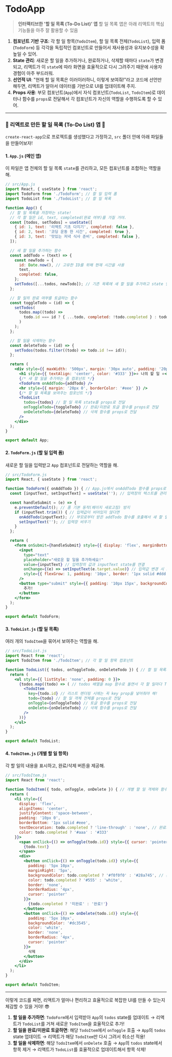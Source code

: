 # TodoApp  
> **인터랙티브한 '할 일 목록 (To-Do List)' 앱**
> 할 일 목록 앱은 아래 리액트의 핵심 기능들을 아주 잘 활용할 수 있음

1.  **컴포넌트 기반 구조**: 각 할 일 항목(`TodoItem`), 할 일 목록 전체(`TodoList`), 입력 폼(`TodoForm`) 등 각각을 독립적인 컴포넌트로 만들어서 재사용성과 유지보수성을 확 높일 수 있어.
2.  **State 관리**: 새로운 할 일을 추가하거나, 완료하거나, 삭제할 때마다 `state`가 변경되고, 리액트가 이 `state`에 따라 화면을 효율적으로 다시 그려주기 때문에 사용자 경험이 아주 부드러워.
3.  **선언적 UI**: "현재 할 일 목록은 이러이러하니, 이렇게 보여줘!"라고 코드에 선언만 해두면, 리액트가 알아서 데이터를 기반으로 UI를 업데이트해 주지.
4.  **Props 사용**: 부모 컴포넌트(`App`)에서 자식 컴포넌트(`TodoList`, `TodoItem`)로 데이터나 함수를 `props`로 전달해서 각 컴포넌트가 자신의 역할을 수행하도록 할 수 있어.

---

### 🌟 리액트로 만든 할 일 목록 (To-Do List) 앱 🌟

`create-react-app`으로 프로젝트를 생성했다고 가정하고, `src` 폴더 안에 아래 파일들을 만들어보자!

#### 1. `App.js` (메인 앱)

이 파일은 앱 전체의 할 일 목록 `state`를 관리하고, 모든 컴포넌트를 조합하는 역할을 해.

```jsx
// src/App.js
import React, { useState } from 'react';
import TodoForm from './TodoForm'; // 할 일 입력 폼
import TodoList from './TodoList'; // 할 일 목록

function App() {
  // 할 일 목록을 저장하는 state!
  // 각 할 일은 id, text, completed(완료 여부)를 가질 거야.
  const [todos, setTodos] = useState([
    { id: 1, text: '리액트 기초 다지기', completed: false },
    { id: 2, text: '코딩 운동 한 시간', completed: true },
    { id: 3, text: '맛있는 저녁 식사 준비', completed: false },
  ]);

  // 새 할 일을 추가하는 함수
  const addTodo = (text) => {
    const newTodo = {
      id: Date.now(), // 고유한 ID를 위해 현재 시간을 사용
      text,
      completed: false,
    };
    setTodos([...todos, newTodo]); // 기존 목록에 새 할 일을 추가하고 state 업데이트!
  };

  // 할 일의 완료 여부를 토글하는 함수
  const toggleTodo = (id) => {
    setTodos(
      todos.map((todo) =>
        todo.id === id ? { ...todo, completed: !todo.completed } : todo
      )
    );
  };

  // 할 일을 삭제하는 함수
  const deleteTodo = (id) => {
    setTodos(todos.filter((todo) => todo.id !== id));
  };

  return (
    <div style={{ maxWidth: '500px', margin: '30px auto', padding: '20px', border: '1px solid #eee', borderRadius: '8px', boxShadow: '0 2px 4px rgba(0,0,0,0.1)' }}>
      <h1 style={{ textAlign: 'center', color: '#333' }}>⭐️ 나의 할 일 ⭐️</h1>
      {/* 새 할 일을 추가하는 폼 컴포넌트 */}
      <TodoForm onAddTodo={addTodo} />
      <hr style={{ margin: '20px 0', borderColor: '#eee' }} />
      {/* 할 일 목록을 보여주는 컴포넌트 */}
      <TodoList
        todos={todos} // 할 일 목록 state를 props로 전달
        onToggleTodo={toggleTodo} // 완료/미완료 토글 함수를 props로 전달
        onDeleteTodo={deleteTodo} // 삭제 함수를 props로 전달
      />
    </div>
  );
}

export default App;
```

#### 2. `TodoForm.js` (할 일 입력 폼)

새로운 할 일을 입력받고 `App` 컴포넌트로 전달하는 역할을 해.

```jsx
// src/TodoForm.js
import React, { useState } from 'react';

function TodoForm({ onAddTodo }) { // App.js에서 onAddTodo 함수를 props로 받아와요.
  const [inputText, setInputText] = useState(''); // 입력창의 텍스트를 관리하는 state

  const handleSubmit = (e) => {
    e.preventDefault(); // 폼 기본 동작(페이지 새로고침) 방지
    if (inputText.trim()) { // 입력값이 비어있지 않다면
      onAddTodo(inputText); // 부모로부터 받은 addTodo 함수를 호출해서 새 할 일을 추가해요!
      setInputText(''); // 입력창 비우기
    }
  };

  return (
    <form onSubmit={handleSubmit} style={{ display: 'flex', marginBottom: '20px' }}>
      <input
        type="text"
        placeholder="새로운 할 일을 추가하세요!"
        value={inputText} // 입력창의 값과 inputText state를 연결
        onChange={(e) => setInputText(e.target.value)} // 입력값 변경 시 state 업데이트
        style={{ flexGrow: 1, padding: '10px', border: '1px solid #ddd', borderRadius: '4px', marginRight: '10px' }}
      />
      <button type="submit" style={{ padding: '10px 15px', backgroundColor: '#61dafb', color: 'white', border: 'none', borderRadius: '4px', cursor: 'pointer' }}>
        추가!
      </button>
    </form>
  );
}

export default TodoForm;
```

#### 3. `TodoList.js` (할 일 목록)

여러 개의 `TodoItem`을 묶어서 보여주는 역할을 해.

```jsx
// src/TodoList.js
import React from 'react';
import TodoItem from './TodoItem'; // 각 할 일 항목 컴포넌트

function TodoList({ todos, onToggleTodo, onDeleteTodo }) { // 할 일 목록과 함수들을 props로 받아와요.
  return (
    <ul style={{ listStyle: 'none', padding: 0 }}>
      {todos.map((todo) => ( // todos 배열을 map 함수로 돌면서 각 할 일마다 TodoItem 컴포넌트를 렌더링!
        <TodoItem
          key={todo.id} // 리스트 렌더링 시에는 꼭 key prop을 넣어줘야 해!
          todo={todo} // 할 일 객체 전체를 props로 전달
          onToggle={onToggleTodo} // 토글 함수를 props로 전달
          onDelete={onDeleteTodo} // 삭제 함수를 props로 전달
        />
      ))}
    </ul>
  );
}

export default TodoList;
```

#### 4. `TodoItem.js` (개별 할 일 항목)

각 할 일의 내용을 표시하고, 완료/삭제 버튼을 제공해.

```jsx
// src/TodoItem.js
import React from 'react';

function TodoItem({ todo, onToggle, onDelete }) { // 개별 할 일 객체와 함수들을 props로 받아와요.
  return (
    <li style={{
      display: 'flex',
      alignItems: 'center',
      justifyContent: 'space-between',
      padding: '10px 0',
      borderBottom: '1px solid #eee',
      textDecoration: todo.completed ? 'line-through' : 'none', // 완료되면 취소선!
      color: todo.completed ? '#aaa' : '#333'
    }}>
      <span onClick={() => onToggle(todo.id)} style={{ cursor: 'pointer', flexGrow: 1 }}>
        {todo.text}
      </span>
      <div>
        <button onClick={() => onToggle(todo.id)} style={{
          padding: '5px 10px',
          marginRight: '5px',
          backgroundColor: todo.completed ? '#f0f0f0' : '#28a745', // 완료 여부에 따라 색상 변경
          color: todo.completed ? '#555' : 'white',
          border: 'none',
          borderRadius: '4px',
          cursor: 'pointer'
        }}>
          {todo.completed ? '미완료' : '완료!'}
        </button>
        <button onClick={() => onDelete(todo.id)} style={{
          padding: '5px 10px',
          backgroundColor: '#dc3545',
          color: 'white',
          border: 'none',
          borderRadius: '4px',
          cursor: 'pointer'
        }}>
          삭제
        </button>
      </div>
    </li>
  );
}

export default TodoItem;
```

---

이렇게 코드를 짜면, 리액트가 얼마나 편리하고 효율적으로 복잡한 UI를 만들 수 있는지 체감할 수 있을 거야! 😎

1.  **할 일을 추가하면**: `TodoForm`에서 입력받아 `App`의 `todos` state를 업데이트 → 리액트가 `TodoList`를 거쳐 새로운 `TodoItem`을 효율적으로 추가!
2.  **할 일을 완료/미완료 토글하면**: 해당 `TodoItem`에서 `onToggle` 호출 → `App`의 `todos` state 업데이트 → 리액트가 해당 `TodoItem`만 다시 그려서 취소선 적용!
3.  **할 일을 삭제하면**: 해당 `TodoItem`에서 `onDelete` 호출 → `App`의 `todos` state에서 항목 제거 → 리액트가 `TodoList`를 효율적으로 업데이트해서 항목 삭제!
